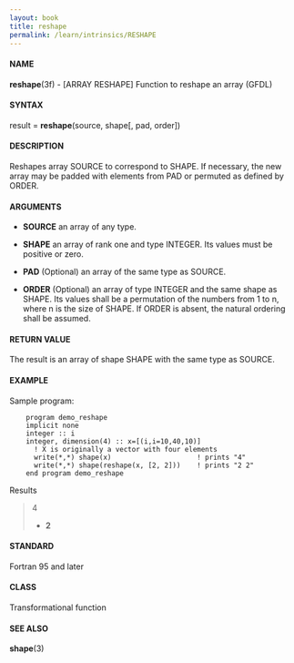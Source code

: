 ```yaml
---
layout: book
title: reshape
permalink: /learn/intrinsics/RESHAPE
---
```

#### NAME

__reshape__(3f) - \[ARRAY RESHAPE\] Function to reshape an array
(GFDL)

#### SYNTAX

result = __reshape__(source, shape\[, pad, order\])

#### DESCRIPTION

Reshapes array SOURCE to correspond to SHAPE. If necessary, the new
array may be padded with elements from PAD or permuted as defined by
ORDER.

#### ARGUMENTS

  - __SOURCE__
    an array of any type.

  - __SHAPE__
    an array of rank one and type INTEGER. Its values must be positive
    or zero.

  - __PAD__
    (Optional) an array of the same type as SOURCE.

  - __ORDER__
    (Optional) an array of type INTEGER and the same shape as SHAPE. Its
    values shall be a permutation of the numbers from 1 to n, where n is
    the size of SHAPE. If ORDER is absent, the natural ordering shall be
    assumed.

#### RETURN VALUE

The result is an array of shape SHAPE with the same type as SOURCE.

#### EXAMPLE

Sample program:

```
    program demo_reshape
    implicit none
    integer :: i
    integer, dimension(4) :: x=[(i,i=10,40,10)]
      ! X is originally a vector with four elements
      write(*,*) shape(x)                     ! prints "4"
      write(*,*) shape(reshape(x, [2, 2]))    ! prints "2 2"
    end program demo_reshape
```

Results

> 4
>
>   - __2__

#### STANDARD

Fortran 95 and later

#### CLASS

Transformational function

#### SEE ALSO

__shape__(3)
